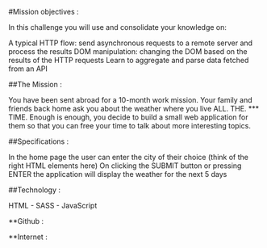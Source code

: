 #Mission objectives :

In this challenge you will use and consolidate your knowledge on:

A typical HTTP flow: send asynchronous requests to a remote server and process the results
DOM manipulation: changing the DOM based on the results of the HTTP requests
Learn to aggregate and parse data fetched from an API

##The Mission :

You have been sent abroad for a 10-month work mission. Your family and friends back home ask you about the weather where you live ALL. THE. *** TIME.
Enough is enough, you decide to build a small web application for them so that you can free your time to talk about more interesting topics.

##Specifications :

In the home page the user can enter the city of their choice (think of the right HTML elements here)
On clicking the SUBMIT button or pressing ENTER the application will display the weather for the next 5 days

##Technology :

HTML - SASS - JavaScript

**Github : 

**Internet : 